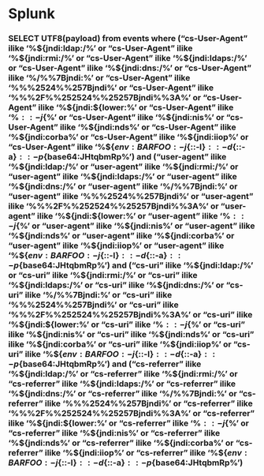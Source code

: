 # Splunk 


### SELECT UTF8(payload) from events where (“cs-User-Agent” ilike ‘%${jndi:ldap:/%’ or “cs-User-Agent” ilike ‘%${jndi:rmi:/%’ or “cs-User-Agent” ilike ‘%${jndi:ldaps:/%’ or “cs-User-Agent” ilike ‘%${jndi:dns:/%’ or “cs-User-Agent” ilike ‘%/$%%7bjndi:%’ or “cs-User-Agent” ilike ‘%%%24%%7bjndi:%’ or “cs-User-Agent” ilike ‘%$%%7Bjndi:%’ or “cs-User-Agent” ilike ‘%%%2524%%257Bjndi%’ or “cs-User-Agent” ilike ‘%%%2F%%252524%%25257Bjndi%%3A%’ or “cs-User-Agent” ilike ‘%${jndi:${lower:%’ or “cs-User-Agent” ilike ‘%${::-j}${%’ or “cs-User-Agent” ilike ‘%${jndi:nis%’ or “cs-User-Agent” ilike ‘%${jndi:nds%’ or “cs-User-Agent” ilike ‘%${jndi:corba%’ or “cs-User-Agent” ilike ‘%${jndi:iiop%’ or “cs-User-Agent” ilike ‘%${${env:BARFOO:-j}%’ or “cs-User-Agent” ilike ‘%${::-l}${::-d}${::-a}${::-p}%’ or “cs-User-Agent” ilike ‘%${base64:JHtqbmRp%’) and (“user-agent” ilike ‘%${jndi:ldap:/%’ or “user-agent” ilike ‘%${jndi:rmi:/%’ or “user-agent” ilike ‘%${jndi:ldaps:/%’ or “user-agent” ilike ‘%${jndi:dns:/%’ or “user-agent” ilike ‘%/$%%7bjndi:%’ or “user-agent” ilike ‘%%%24%%7bjndi:%’ or “user-agent” ilike ‘%$%%7Bjndi:%’ or “user-agent” ilike ‘%%%2524%%257Bjndi%’ or “user-agent” ilike ‘%%%2F%%252524%%25257Bjndi%%3A%’ or “user-agent” ilike ‘%${jndi:${lower:%’ or “user-agent” ilike ‘%${::-j}${%’ or “user-agent” ilike ‘%${jndi:nis%’ or “user-agent” ilike ‘%${jndi:nds%’ or “user-agent” ilike ‘%${jndi:corba%’ or “user-agent” ilike ‘%${jndi:iiop%’ or “user-agent” ilike ‘%${${env:BARFOO:-j}%’ or “user-agent” ilike ‘%${::-l}${::-d}${::-a}${::-p}%’ or “user-agent” ilike ‘%${base64:JHtqbmRp%’) and (“cs-uri” ilike ‘%${jndi:ldap:/%’ or “cs-uri” ilike ‘%${jndi:rmi:/%’ or “cs-uri” ilike ‘%${jndi:ldaps:/%’ or “cs-uri” ilike ‘%${jndi:dns:/%’ or “cs-uri” ilike ‘%/$%%7bjndi:%’ or “cs-uri” ilike ‘%%%24%%7bjndi:%’ or “cs-uri” ilike ‘%$%%7Bjndi:%’ or “cs-uri” ilike ‘%%%2524%%257Bjndi%’ or “cs-uri” ilike ‘%%%2F%%252524%%25257Bjndi%%3A%’ or “cs-uri” ilike ‘%${jndi:${lower:%’ or “cs-uri” ilike ‘%${::-j}${%’ or “cs-uri” ilike ‘%${jndi:nis%’ or “cs-uri” ilike ‘%${jndi:nds%’ or “cs-uri” ilike ‘%${jndi:corba%’ or “cs-uri” ilike ‘%${jndi:iiop%’ or “cs-uri” ilike ‘%${${env:BARFOO:-j}%’ or “cs-uri” ilike ‘%${::-l}${::-d}${::-a}${::-p}%’ or “cs-uri” ilike ‘%${base64:JHtqbmRp%’) and (“cs-referrer” ilike ‘%${jndi:ldap:/%’ or “cs-referrer” ilike ‘%${jndi:rmi:/%’ or “cs-referrer” ilike ‘%${jndi:ldaps:/%’ or “cs-referrer” ilike ‘%${jndi:dns:/%’ or “cs-referrer” ilike ‘%/$%%7bjndi:%’ or “cs-referrer” ilike ‘%%%24%%7bjndi:%’ or “cs-referrer” ilike ‘%$%%7Bjndi:%’ or “cs-referrer” ilike ‘%%%2524%%257Bjndi%’ or “cs-referrer” ilike ‘%%%2F%%252524%%25257Bjndi%%3A%’ or “cs-referrer” ilike ‘%${jndi:${lower:%’ or “cs-referrer” ilike ‘%${::-j}${%’ or “cs-referrer” ilike ‘%${jndi:nis%’ or “cs-referrer” ilike ‘%${jndi:nds%’ or “cs-referrer” ilike ‘%${jndi:corba%’ or “cs-referrer” ilike ‘%${jndi:iiop%’ or “cs-referrer” ilike ‘%${${env:BARFOO:-j}%’ or “cs-referrer” ilike ‘%${::-l}${::-d}${::-a}${::-p}%’ or “cs-referrer” ilike ‘%${base64:JHtqbmRp%’)

